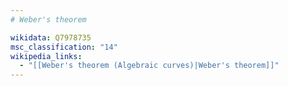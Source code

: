 ```yaml
---
# Weber's theorem

wikidata: Q7978735
msc_classification: "14"
wikipedia_links:
  - "[[Weber's theorem (Algebraic curves)|Weber's theorem]]"
---
```


